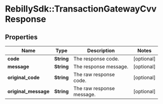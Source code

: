 # RebillySdk::TransactionGatewayCvvResponse

## Properties
Name | Type | Description | Notes
------------ | ------------- | ------------- | -------------
**code** | **String** | The response code. | [optional] 
**message** | **String** | The response message. | [optional] 
**original_code** | **String** | The raw response code. | [optional] 
**original_message** | **String** | The raw response message. | [optional] 

